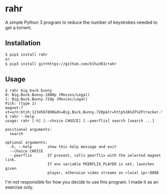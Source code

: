 rahr
====

A simple Python 3 program to reduce the number of keystrokes needed to get a torrent.

Installation
------------

```bash
$ pip3 install rahr
or
$ pip3 install git+https://github.com/blha303/rahr
```


Usage
-----

```
$ rahr big buck bunny
0: Big.Buck.Bunny.1080p (Movies/Legal)
1: Big.Buck.Bunny.720p (Movies/Legal)
Pick: (type 1)
magnet:?xt=urn:btih:1234567890&dn=Big.Buck.Bunny.720p&tr=http%3A%2F%2Ftracker.trackerfix.com%3A80%2Fannounce
$ rahr --help
usage: rahr [-h] [--choice CHOICE] [--peerflix] search [search ...]

positional arguments:
  search

optional arguments:
  -h, --help       show this help message and exit
  --choice CHOICE
  --peerflix       If present, calls peerflix with the selected magnet link.
                   If env variable PEERFLIX_PLAYER is set, launches given
                   player, otherwise video streams on <local ip>:8888
```

I'm not responsible for how you decide to use this program. I made it as an exercise only.
